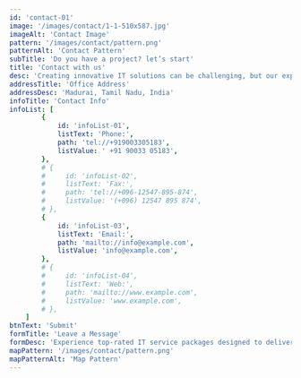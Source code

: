 ```yaml
---
id: 'contact-01'
image: '/images/contact/1-1-510x587.jpg'
imageAlt: 'Contact Image'
pattern: '/images/contact/pattern.png'
patternAlt: 'Contact Pattern'
subTitle: 'Do you have a project? let’s start'
title: 'Contact with us'
desc: 'Creating innovative IT solutions can be challenging, but our expert team excels at transforming complex requirements into seamless, high-quality results. With a commitment to precision and excellence, we bring your vision to life with impact. Connect with us to discover our customized solutions and learn how we can help achieve your goals.'
addressTitle: 'Office Address'
addressDesc: 'Madurai, Tamil Nadu, India'
infoTitle: 'Contact Info'
infoList: [
        {
            id: 'infoList-01',
            listText: 'Phone:',
            path: 'tel://+919003305183',
            listValue: ' +91 90033 05183',
        },
        # {
        #     id: 'infoList-02',
        #     listText: 'Fax:',
        #     path: 'tel://+096-12547-895-874',
        #     listValue: '(+096) 12547 895 874',
        # },
        {
            id: 'infoList-03',
            listText: 'Email:',
            path: 'mailto://info@example.com',
            listValue: 'info@example.com',
        },
        # {
        #     id: 'infoList-04',
        #     listText: 'Web:',
        #     path: 'mailto://www.example.com',
        #     listValue: 'www.example.com',
        # },
    ]
btnText: 'Submit'
formTitle: 'Leave a Message'
formDesc: 'Experience top-rated IT service packages designed to deliver exceptional quality with simplicity and ease'
mapPattern: '/images/contact/pattern.png'
mapPatternAlt: 'Map Pattern'
---
```


